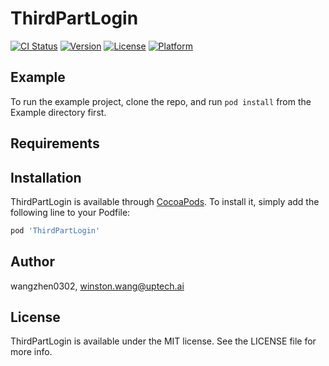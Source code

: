 # ThirdPartLogin

[![CI Status](https://img.shields.io/travis/wangzhen0302/ThirdPartLogin.svg?style=flat)](https://travis-ci.org/wangzhen0302/ThirdPartLogin)
[![Version](https://img.shields.io/cocoapods/v/ThirdPartLogin.svg?style=flat)](https://cocoapods.org/pods/ThirdPartLogin)
[![License](https://img.shields.io/cocoapods/l/ThirdPartLogin.svg?style=flat)](https://cocoapods.org/pods/ThirdPartLogin)
[![Platform](https://img.shields.io/cocoapods/p/ThirdPartLogin.svg?style=flat)](https://cocoapods.org/pods/ThirdPartLogin)

## Example

To run the example project, clone the repo, and run `pod install` from the Example directory first.

## Requirements

## Installation

ThirdPartLogin is available through [CocoaPods](https://cocoapods.org). To install
it, simply add the following line to your Podfile:

```ruby
pod 'ThirdPartLogin'
```

## Author

wangzhen0302, winston.wang@uptech.ai

## License

ThirdPartLogin is available under the MIT license. See the LICENSE file for more info.
